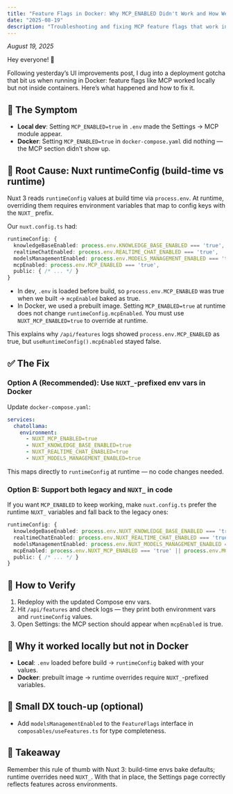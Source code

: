 ```yaml
---
title: "Feature Flags in Docker: Why MCP_ENABLED Didn't Work and How We Fixed It"
date: "2025-08-19"
description: "Troubleshooting and fixing MCP feature flags that work in development but fail in Docker containers"
---
```



*August 19, 2025*

Hey everyone! 👋

Following yesterday’s UI improvements post, I dug into a deployment gotcha that bit us when running in Docker: feature flags like MCP worked locally but not inside containers. Here’s what happened and how to fix it.

## 🐛 The Symptom

- **Local dev**: Setting `MCP_ENABLED=true` in `.env` made the Settings → MCP module appear.
- **Docker**: Setting `MCP_ENABLED=true` in `docker-compose.yaml` did nothing — the MCP section didn’t show up.

## 🔎 Root Cause: Nuxt runtimeConfig (build-time vs runtime)

Nuxt 3 reads `runtimeConfig` values at build time via `process.env`. At runtime, overriding them requires environment variables that map to config keys with the `NUXT_` prefix.

Our `nuxt.config.ts` had:

```ts
runtimeConfig: {
  knowledgeBaseEnabled: process.env.KNOWLEDGE_BASE_ENABLED === 'true',
  realtimeChatEnabled: process.env.REALTIME_CHAT_ENABLED === 'true',
  modelsManagementEnabled: process.env.MODELS_MANAGEMENT_ENABLED === 'true',
  mcpEnabled: process.env.MCP_ENABLED === 'true',
  public: { /* ... */ }
}
```

- In dev, `.env` is loaded before build, so `process.env.MCP_ENABLED` was true when we built → `mcpEnabled` baked as true.
- In Docker, we used a prebuilt image. Setting `MCP_ENABLED=true` at runtime does not change `runtimeConfig.mcpEnabled`. You must use `NUXT_MCP_ENABLED=true` to override at runtime.

This explains why `/api/features` logs showed `process.env.MCP_ENABLED` as true, but `useRuntimeConfig().mcpEnabled` stayed false.

## ✅ The Fix

### Option A (Recommended): Use `NUXT_`-prefixed env vars in Docker

Update `docker-compose.yaml`:

```yaml
services:
  chatollama:
    environment:
      - NUXT_MCP_ENABLED=true
      - NUXT_KNOWLEDGE_BASE_ENABLED=true
      - NUXT_REALTIME_CHAT_ENABLED=true
      - NUXT_MODELS_MANAGEMENT_ENABLED=true
```

This maps directly to `runtimeConfig` at runtime — no code changes needed.

### Option B: Support both legacy and `NUXT_` in code

If you want `MCP_ENABLED` to keep working, make `nuxt.config.ts` prefer the runtime `NUXT_` variables and fall back to the legacy ones:

```ts
runtimeConfig: {
  knowledgeBaseEnabled: process.env.NUXT_KNOWLEDGE_BASE_ENABLED === 'true' || process.env.KNOWLEDGE_BASE_ENABLED === 'true',
  realtimeChatEnabled: process.env.NUXT_REALTIME_CHAT_ENABLED === 'true' || process.env.REALTIME_CHAT_ENABLED === 'true',
  modelsManagementEnabled: process.env.NUXT_MODELS_MANAGEMENT_ENABLED === 'true' || process.env.MODELS_MANAGEMENT_ENABLED === 'true',
  mcpEnabled: process.env.NUXT_MCP_ENABLED === 'true' || process.env.MCP_ENABLED === 'true',
  public: { /* ... */ }
}
```

## 🔧 How to Verify

1. Redeploy with the updated Compose env vars.
2. Hit `/api/features` and check logs — they print both environment vars and `runtimeConfig` values.
3. Open Settings: the MCP section should appear when `mcpEnabled` is true.

## 🤔 Why it worked locally but not in Docker

- **Local**: `.env` loaded before build → `runtimeConfig` baked with your values.
- **Docker**: prebuilt image → runtime overrides require `NUXT_`-prefixed variables.

## 📝 Small DX touch-up (optional)

- Add `modelsManagementEnabled` to the `FeatureFlags` interface in `composables/useFeatures.ts` for type completeness.

## 🎯 Takeaway

Remember this rule of thumb with Nuxt 3: build-time envs bake defaults; runtime overrides need `NUXT_`. With that in place, the Settings page correctly reflects features across environments.
